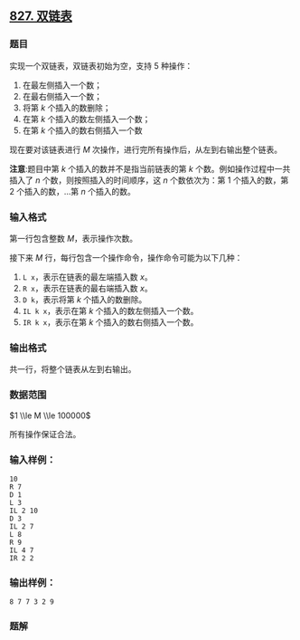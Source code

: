 ## [827\. 双链表](https://www.acwing.com/problem/content/829/)

### 题目

实现一个双链表，双链表初始为空，支持 $5$ 种操作：

1. 在最左侧插入一个数；
2. 在最右侧插入一个数；
3. 将第 $k$ 个插入的数删除；
4. 在第 $k$ 个插入的数左侧插入一个数；
5. 在第 $k$ 个插入的数右侧插入一个数

现在要对该链表进行 $M$ 次操作，进行完所有操作后，从左到右输出整个链表。

**注意**:题目中第 $k$ 个插入的数并不是指当前链表的第 $k$ 个数。例如操作过程中一共插入了 $n$ 个数，则按照插入的时间顺序，这 $n$ 个数依次为：第 $1$ 个插入的数，第 $2$ 个插入的数，…第 $n$ 个插入的数。

### 输入格式

第一行包含整数 $M$，表示操作次数。

接下来 $M$ 行，每行包含一个操作命令，操作命令可能为以下几种：

1. `L x`，表示在链表的最左端插入数 $x$。
2. `R x`，表示在链表的最右端插入数 $x$。
3. `D k`，表示将第 $k$ 个插入的数删除。
4. `IL k x`，表示在第 $k$ 个插入的数左侧插入一个数。
5. `IR k x`，表示在第 $k$ 个插入的数右侧插入一个数。

### 输出格式

共一行，将整个链表从左到右输出。

### 数据范围

$1 \\le M \\le 100000$

所有操作保证合法。

### 输入样例：

```
10
R 7
D 1
L 3
IL 2 10
D 3
IL 2 7
L 8
R 9
IL 4 7
IR 2 2
```

### 输出样例：

```
8 7 7 3 2 9
```

### 题解

